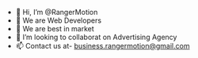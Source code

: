 - 👋 Hi, I’m @RangerMotion
- 👀 We are Web Developers
- 🌱 We are best in market
- 💞️ I’m looking to collaborat on Advertising Agency
- 📫 Contact us at- business.rangermotion@gmail.com

<!---
RangerMotion/RangerMotion is a ✨ special ✨ repository because its `README.md` (this file) appears on your GitHub profile.
You can click the Preview link to take a look at your changes.
--->
